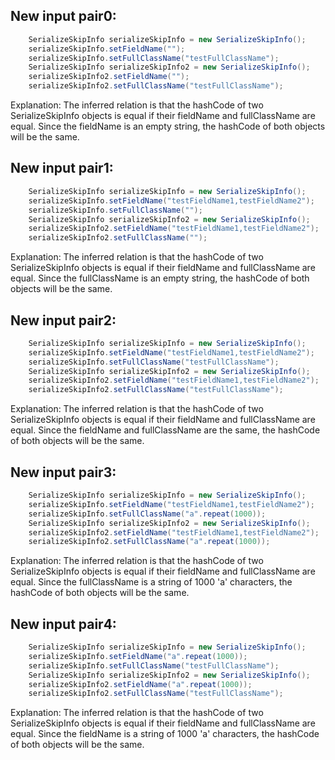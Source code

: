 ## New input pair0:
```java
    SerializeSkipInfo serializeSkipInfo = new SerializeSkipInfo();
    serializeSkipInfo.setFieldName("");
    serializeSkipInfo.setFullClassName("testFullClassName");
    SerializeSkipInfo serializeSkipInfo2 = new SerializeSkipInfo();
    serializeSkipInfo2.setFieldName("");
    serializeSkipInfo2.setFullClassName("testFullClassName");
```
Explanation: The inferred relation is that the hashCode of two SerializeSkipInfo objects is equal if their fieldName and fullClassName are equal. Since the fieldName is an empty string, the hashCode of both objects will be the same.

## New input pair1:
```java
    SerializeSkipInfo serializeSkipInfo = new SerializeSkipInfo();
    serializeSkipInfo.setFieldName("testFieldName1,testFieldName2");
    serializeSkipInfo.setFullClassName("");
    SerializeSkipInfo serializeSkipInfo2 = new SerializeSkipInfo();
    serializeSkipInfo2.setFieldName("testFieldName1,testFieldName2");
    serializeSkipInfo2.setFullClassName("");
```
Explanation: The inferred relation is that the hashCode of two SerializeSkipInfo objects is equal if their fieldName and fullClassName are equal. Since the fullClassName is an empty string, the hashCode of both objects will be the same.

## New input pair2:
```java
    SerializeSkipInfo serializeSkipInfo = new SerializeSkipInfo();
    serializeSkipInfo.setFieldName("testFieldName1,testFieldName2");
    serializeSkipInfo.setFullClassName("testFullClassName");
    SerializeSkipInfo serializeSkipInfo2 = new SerializeSkipInfo();
    serializeSkipInfo2.setFieldName("testFieldName1,testFieldName2");
    serializeSkipInfo2.setFullClassName("testFullClassName");
```
Explanation: The inferred relation is that the hashCode of two SerializeSkipInfo objects is equal if their fieldName and fullClassName are equal. Since the fieldName and fullClassName are the same, the hashCode of both objects will be the same.

## New input pair3:
```java
    SerializeSkipInfo serializeSkipInfo = new SerializeSkipInfo();
    serializeSkipInfo.setFieldName("testFieldName1,testFieldName2");
    serializeSkipInfo.setFullClassName("a".repeat(1000));
    SerializeSkipInfo serializeSkipInfo2 = new SerializeSkipInfo();
    serializeSkipInfo2.setFieldName("testFieldName1,testFieldName2");
    serializeSkipInfo2.setFullClassName("a".repeat(1000));
```
Explanation: The inferred relation is that the hashCode of two SerializeSkipInfo objects is equal if their fieldName and fullClassName are equal. Since the fullClassName is a string of 1000 'a' characters, the hashCode of both objects will be the same.

## New input pair4:
```java
    SerializeSkipInfo serializeSkipInfo = new SerializeSkipInfo();
    serializeSkipInfo.setFieldName("a".repeat(1000));
    serializeSkipInfo.setFullClassName("testFullClassName");
    SerializeSkipInfo serializeSkipInfo2 = new SerializeSkipInfo();
    serializeSkipInfo2.setFieldName("a".repeat(1000));
    serializeSkipInfo2.setFullClassName("testFullClassName");
```
Explanation: The inferred relation is that the hashCode of two SerializeSkipInfo objects is equal if their fieldName and fullClassName are equal. Since the fieldName is a string of 1000 'a' characters, the hashCode of both objects will be the same.
